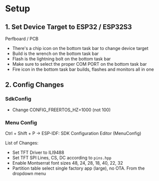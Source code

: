 # Setup

## 1. Set Device Target to ESP32 / ESP32S3
Perfboard / PCB
- There's a chip icon on the bottom task bar to change device target
- Build is the wrench on the bottom task bar
- Flash is the lightning bolt on the bottom task bar
- Make sure to select the proper COM PORT on the bottom task bar
- Fire icon in the bottom task bar builds, flashes and monitors all in one

## 2. Config Changes

### SdkConfig
- Change CONFIG_FREERTOS_HZ=1000 (not 100)

### Menu Config
Ctrl + Shift + P -> ESP-IDF: SDK Configuration Editor (MenuConfig)

List of Changes:
- Set TFT Driver to ILI9488
- Set TFT SPI Lines, CS, DC according to `pins.hpp`
- Enable Montserrat font sizes 48, 24, 28, 18, 40, 22, 32
- Partition table select single factory app (large), no OTA. From the dropdown menu